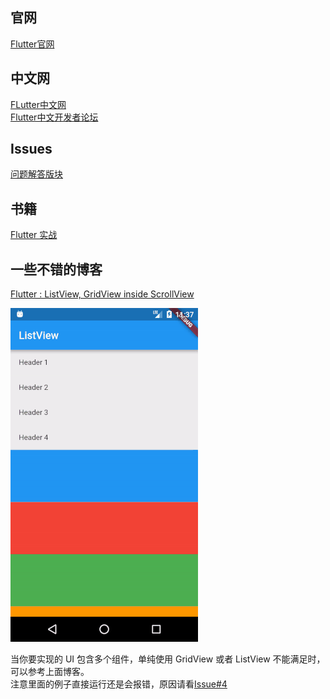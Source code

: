 ## 官网
[Flutter官网](https://flutter.io/)

## 中文网
[FLutter中文网](https://flutterchina.club/)  
[Flutter中文开发者论坛](http://flutter-dev.cn/)


## Issues
[问题解答版块](https://github.com/nesger/FlutterNote/issues)


## 书籍
[Flutter 实战](https://book.flutterchina.club/)

## 一些不错的博客

[Flutter : ListView, GridView inside ScrollView](https://medium.com/flutterpub/flutter-listview-gridview-inside-scrollview-68b722ae89d4)  

![](https://github.com/nesger/FlutterNote/blob/master/image/multi_widget.gif)

当你要实现的 UI 包含多个组件，单纯使用 GridView 或者 ListView 不能满足时，可以参考上面博客。  
注意里面的例子直接运行还是会报错，原因请看[Issue#4](https://github.com/nesger/FlutterNote/issues/4)
